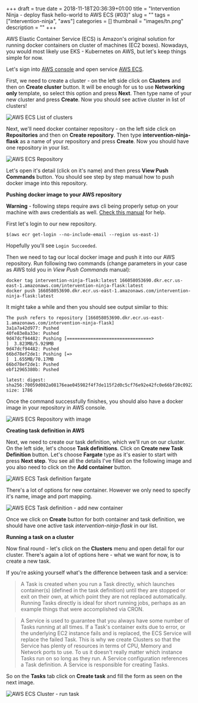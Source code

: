 +++
draft = true
date = 2018-11-18T20:36:39+01:00
title = "Intervention Ninja - deploy flask hello-world to AWS ECS (#03)"
slug = ""
tags = ["intervention-ninja", "aws"]
categories = []
thumbnail = "images/tn.png"
description = ""
+++

AWS Elastic Container Service (ECS) is Amazon's original solution for running docker containers on cluster of machines (EC2 boxes). 
Nowadays, you would most likely use EKS - Kubernetes on AWS, but let's keep things simple for now.

Let's sign into <a href="https://console.aws.amazon.com" target="_blank">AWS console</a> and 
open service <a href="https://console.aws.amazon.com/ecs/" target="_blank">AWS ECS</a>.

First, we need to create a cluster - on the left side click on **Clusters** and then on **Create cluster** button.
It will be enough for us to use **Networking only** template, so select this option and press **Next**. 
Then type name of your new cluster and press **Create**. Now you should see active cluster in list of clusters!

![AWS ECS List of clusters](images/ecs_clusters.png)

Next, we'll need docker container repository - on the left side click on **Repositories** and then on **Create repository**.
Then type **intervention-ninja-flask** as a name of your repository and press **Create**. Now you should have one repository in your list. 

![AWS ECS Repository](images/ecs_repository.png)

Let's open it's detail (click on it's name) and then press **View Push Commands** button.
You should see step by step manual how to push docker image into this repository.

**Pushing docker image to your AWS repository**

**Warning** - following steps require aws cli being properly setup on your machine with aws credentials as well. 
<a href="https://docs.aws.amazon.com/cli/latest/userguide/cli-chap-getting-started.html" target="_blank">Check this manual</a> for help. 

First let's login to our new repository.

```
$(aws ecr get-login --no-include-email --region us-east-1)
```

Hopefully you'll see ```Login Succeeded```.

Then we need to tag our local docker image and push it into our AWS repository. Run following two commands 
(change parameters in your case as AWS told you in *View Push Commands* manual):

``` 
docker tag intervention-ninja-flask:latest 166058053690.dkr.ecr.us-east-1.amazonaws.com/intervention-ninja-flask:latest
docker push 166058053690.dkr.ecr.us-east-1.amazonaws.com/intervention-ninja-flask:latest
```

It might take a while and then you should see output similar to this:

``` 
The push refers to repository [166058053690.dkr.ecr.us-east-1.amazonaws.com/intervention-ninja-flask]
3a1a7a42d977: Pushed 
40fe83e8a33e: Pushed 
9d47dcf94482: Pushing [================================>                  ]  3.823MB/5.929MB
9d47dcf94482: Pushed 
66bd78ef2de1: Pushing [=>                                                 ]  1.655MB/70.17MB
66bd78ef2de1: Pushed 
ebf12965380b: Pushed 

latest: digest: sha256:70059d082a08176eae045982f4f7de115f2d0c5cf76e92e42fc0e66bf20c0922 size: 1786
```

 Once the command successfully finishes, you should also have a docker image in your repository in AWS console.
 
![AWS ECS Repository with image](images/ecs_repository_image.png)

**Creating task definition in AWS**

Next, we need to create our task definition, which we'll run on our cluster. On the left side, let's choose **Task definitions**. 
Click on **Create new Task Definition** button. Let's choose **Fargate** type as it's easier to start with press **Next step**.
You see all the details I've filled on the following image and you also need to click on the **Add container** button. 

![AWS ECS Task definition fargate](images/ecs_task_definition_fargate.png)

There's a lot of options for new container. However we only need to specify it's name, image and port mapping. 

![AWS ECS Task definition - add new container](images/ecs_task_definition_container.png)

Once we click on **Create** button for both container and task definition, we should have one active task *intervention-ninja-flask* in our list.

**Running a task on a cluster**

Now final round - let's click on the **Clusters** menu and open detail for our cluster. 
There's again a lot of options here - what we want for now, is to create a new task.

If you're asking yourself what's the difference between task and a service: 

> A Task is created when you run a Task directly, which launches container(s) (defined in the task definition) until they are stopped or exit on their own, at which point they are not replaced automatically. Running Tasks directly is ideal for short running jobs, perhaps as an example things that were accomplished via CRON.

> A Service is used to guarantee that you always have some number of Tasks running at all times. If a Task's container exits due to error, or the underlying EC2 instance fails and is replaced, the ECS Service will replace the failed Task. This is why we create Clusters so that the Service has plenty of resources in terms of CPU, Memory and Network ports to use. To us it doesn't really matter which instance Tasks run on so long as they run. A Service configuration references a Task definition. A Service is responsible for creating Tasks. 

So on the **Tasks** tab click on **Create task** and fill the form as seen on the next image.

![AWS ECS Cluster - run task](images/ecs_run_task.png)